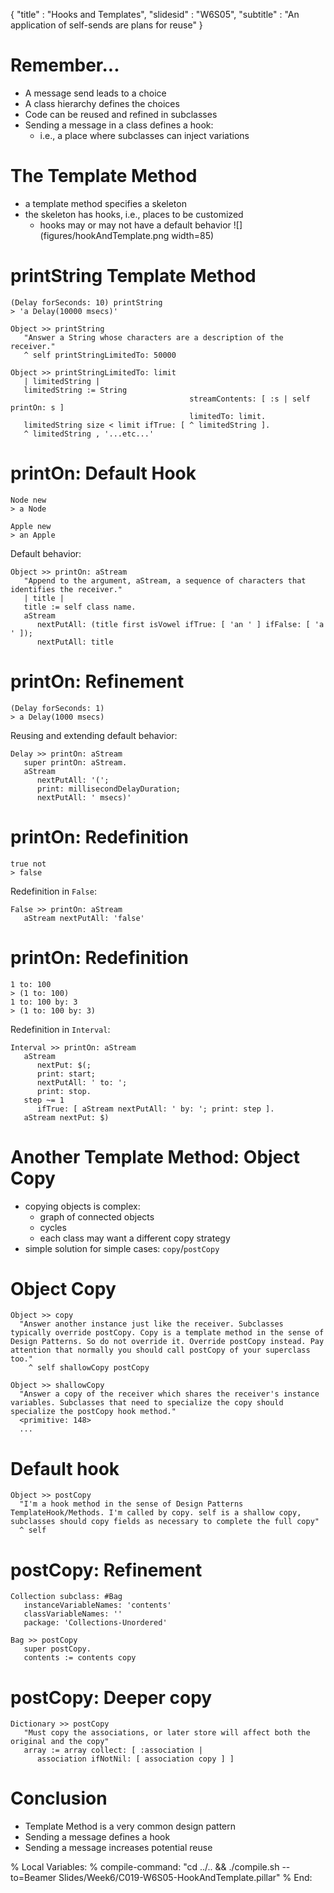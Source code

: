 {"title" : "Hooks and Templates","slidesid" : "W6S05","subtitle" : "An application of self-sends are plans for reuse"}# Remember...- A message send leads to a choice- A class hierarchy defines the choices- Code can be reused and refined in subclasses- Sending a message in a class defines a hook:  - i.e., a place where subclasses can inject variations# The Template Method- a template method specifies a skeleton- the skeleton has hooks, i.e., places to be customized  - hooks may or may not have a default behavior![](figures/hookAndTemplate.png width=85)# printString Template Method```(Delay forSeconds: 10) printString
> 'a Delay(10000 msecs)'``````Object >> printString
   "Answer a String whose characters are a description of the receiver."
   ^ self printStringLimitedTo: 50000

Object >> printStringLimitedTo: limit
   | limitedString |
   limitedString := String
                                        streamContents: [ :s | self printOn: s ]
                                        limitedTo: limit.
   limitedString size < limit ifTrue: [ ^ limitedString ].
   ^ limitedString , '...etc...'```# printOn: Default Hook```Node new
> a Node

Apple new
> an Apple```Default behavior:```Object >> printOn: aStream
   "Append to the argument, aStream, a sequence of characters that identifies the receiver."
   | title |
   title := self class name.
   aStream
      nextPutAll: (title first isVowel ifTrue: [ 'an ' ] ifFalse: [ 'a ' ]);
      nextPutAll: title```# printOn: Refinement```(Delay forSeconds: 1)
> a Delay(1000 msecs)```Reusing and extending default behavior:```Delay >> printOn: aStream
   super printOn: aStream.
   aStream
      nextPutAll: '(';
      print: millisecondDelayDuration;
      nextPutAll: ' msecs)'```# printOn: Redefinition```true not
> false```Redefinition in `False`:```False >> printOn: aStream
   aStream nextPutAll: 'false'```# printOn: Redefinition```1 to: 100
> (1 to: 100)
1 to: 100 by: 3
> (1 to: 100 by: 3)```Redefinition in `Interval`:```Interval >> printOn: aStream
   aStream
      nextPut: $(;
      print: start;
      nextPutAll: ' to: ';
      print: stop.
   step ~= 1
      ifTrue: [ aStream nextPutAll: ' by: '; print: step ].
   aStream nextPut: $)```# Another Template Method: Object Copy- copying objects is complex:  - graph of connected objects  - cycles  - each class may want a different copy strategy- simple solution for simple cases: `copy`/`postCopy`# Object Copy```Object >> copy
  "Answer another instance just like the receiver. Subclasses typically override postCopy. Copy is a template method in the sense of Design Patterns. So do not override it. Override postCopy instead. Pay attention that normally you should call postCopy of your superclass too."
    ^ self shallowCopy postCopy``````Object >> shallowCopy
  "Answer a copy of the receiver which shares the receiver's instance variables. Subclasses that need to specialize the copy should specialize the postCopy hook method."
  <primitive: 148>
  ...```# Default hook```Object >> postCopy
  "I'm a hook method in the sense of Design Patterns TemplateHook/Methods. I'm called by copy. self is a shallow copy, subclasses should copy fields as necessary to complete the full copy"
  ^ self```# postCopy: Refinement```Collection subclass: #Bag
   instanceVariableNames: 'contents'
   classVariableNames: ''
   package: 'Collections-Unordered'``````Bag >> postCopy
   super postCopy.
   contents := contents copy```# postCopy: Deeper copy```Dictionary >> postCopy
   "Must copy the associations, or later store will affect both the original and the copy"
   array := array collect: [ :association |
      association ifNotNil: [ association copy ] ]```# Conclusion- Template Method is a very common design pattern- Sending a message defines a hook- Sending a message increases potential reuse%  Local Variables:%  compile-command: "cd ../.. && ./compile.sh --to=Beamer Slides/Week6/C019-W6S05-HookAndTemplate.pillar"%  End: